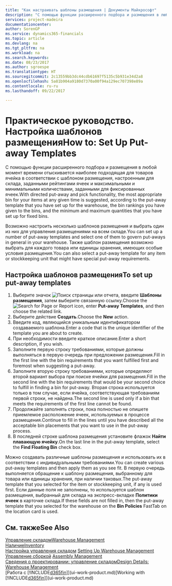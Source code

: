 ```yaml
---
title: "Как настраивать шаблоны размещения | Документы Майкрософт"
description: "С помощью функции расширенного подбора и размещения в любой момент времени отыскивается наиболее подходящая для товаров ячейка в соответствии с шаблоном размещения, настроенным для склада, заданными рейтингами ячеек и максимальными и минимальными количествами, заданными для фиксированных ячеек."
services: project-madeira
documentationcenter: 
author: SorenGP
ms.service: dynamics365-financials
ms.topic: article
ms.devlang: na
ms.tgt_pltfrm: na
ms.workload: na
ms.search.keywords: 
ms.date: 08/23/2017
ms.author: sgroespe
ms.translationtype: HT
ms.sourcegitcommit: 2c13559bb3dc44cdb61697f5135c5b931e34d2a8
ms.openlocfilehash: 5a81b904a9180d7370a00f94a129ec707398e89a
ms.contentlocale: ru-ru
ms.lasthandoff: 09/22/2017

---
```

# <a name="how-to-set-up-put-away-templates"></a><span data-ttu-id="d4189-103">Практическое руководство. Настройка шаблонов размещения</span><span class="sxs-lookup"><span data-stu-id="d4189-103">How to: Set Up Put-away Templates</span></span>
<span data-ttu-id="d4189-104">С помощью функции расширенного подбора и размещения в любой момент времени отыскивается наиболее подходящая для товаров ячейка в соответствии с шаблоном размещения, настроенным для склада, заданными рейтингами ячеек и максимальными и минимальными количествами, заданными для фиксированных ячеек.</span><span class="sxs-lookup"><span data-stu-id="d4189-104">With directed put-away and pick functionality, the most appropriate bin for your items at any given time is suggested, according to the put-away template that you have set up for the warehouse, the bin rankings you have given to the bins, and the minimum and maximum quantities that you have set up for fixed bins.</span></span>  

<span data-ttu-id="d4189-105">Возможно настроить несколько шаблонов размещения и выбрать один из них для управления размещениями на всем складе.</span><span class="sxs-lookup"><span data-stu-id="d4189-105">You can set up a number of put-away templates and select one of them to govern put-aways in general in your warehouse.</span></span> <span data-ttu-id="d4189-106">Также шаблон размещения возможно выбрать для каждого товара или единицы хранения, имеющих особые условия размещения.</span><span class="sxs-lookup"><span data-stu-id="d4189-106">You can also select a put-away template for any item or stockkeeping unit that might have special put-away requirements.</span></span>  

## <a name="to-set-up-put-away-templates"></a><span data-ttu-id="d4189-107">Настройка шаблонов размещения</span><span class="sxs-lookup"><span data-stu-id="d4189-107">To set up put-away templates</span></span>  
1.  <span data-ttu-id="d4189-108">Выберите значок ![Поиск страницы или отчета](media/ui-search/search_small.png "Значок поиска страницы или отчета"), введите **Шаблоны размещения**, затем выберите связанную ссылку.</span><span class="sxs-lookup"><span data-stu-id="d4189-108">Choose the ![Search for Page or Report](media/ui-search/search_small.png "Search for Page or Report icon") icon, enter **Put-away Templates**, and then choose the related link.</span></span>  
2.  <span data-ttu-id="d4189-109">Выберите действие **Создать**.</span><span class="sxs-lookup"><span data-stu-id="d4189-109">Choose the **New** action.</span></span>  
3.  <span data-ttu-id="d4189-110">Введите код, являющийся уникальным идентификатором создаваемого шаблона.</span><span class="sxs-lookup"><span data-stu-id="d4189-110">Enter a code that is the unique identifier of the template you are about to create.</span></span>  
4.  <span data-ttu-id="d4189-111">При необходимости введите краткое описание.</span><span class="sxs-lookup"><span data-stu-id="d4189-111">Enter a short description, if you wish.</span></span>  
5.  <span data-ttu-id="d4189-112">Заполните первую строку требованиями, которые должны выполняться в первую очередь при предложении размещения.</span><span class="sxs-lookup"><span data-stu-id="d4189-112">Fill in the first line with the bin requirements that you want fulfilled first and foremost when suggesting a put-away.</span></span>  
6.  <span data-ttu-id="d4189-113">Заполните вторую строку требованиями, которые определяют второй вариант выбора при поиске ячейки для размещения.</span><span class="sxs-lookup"><span data-stu-id="d4189-113">Fill in the second line with the bin requirements that would be your second choice to fulfill in finding a bin for put-away.</span></span> <span data-ttu-id="d4189-114">Вторая строка используется только в том случае, если ячейка, соответствующая требованиям первой строки, не найдена.</span><span class="sxs-lookup"><span data-stu-id="d4189-114">The second line is used only if a bin that meets the requirements of the first line cannot be found.</span></span>  
7.  <span data-ttu-id="d4189-115">Продолжайте заполнять строки, пока полностью не опишете приемлемое расположение ячеек, используемых в процессе размещения.</span><span class="sxs-lookup"><span data-stu-id="d4189-115">Continue to fill in the lines until you have described all the acceptable bin placements that you want to use in the put-away process.</span></span>  
8.  <span data-ttu-id="d4189-116">В последней строке шаблона размещения установите флажок **Найти плавающую ячейку**.</span><span class="sxs-lookup"><span data-stu-id="d4189-116">On the last line in the put-away template, select the **Find Floating Bin** check box.</span></span>  

<span data-ttu-id="d4189-117">Можно создавать различные шаблоны размещения и использовать их в соответствии с индивидуальными требованиями.</span><span class="sxs-lookup"><span data-stu-id="d4189-117">You can create various put-away templates and then apply them as you see fit.</span></span> <span data-ttu-id="d4189-118">В первую очередь выполняется обращение к шаблону размещения, выбранному для товара или единицы хранения, при наличии таковых.</span><span class="sxs-lookup"><span data-stu-id="d4189-118">The put-away template that you selected for the item or stockkeeping unit, if any is used first.</span></span> <span data-ttu-id="d4189-119">Если данные поля не заполнены, то используется шаблон размещения, выбранный для склада на экспресс-вкладке **Политики ячеек** в карточке склада.</span><span class="sxs-lookup"><span data-stu-id="d4189-119">If these fields are not filled in, then the put-away template that you selected for the warehouse on the **Bin Policies** FastTab on the location card is used.</span></span>  

## <a name="see-also"></a><span data-ttu-id="d4189-120">См. также</span><span class="sxs-lookup"><span data-stu-id="d4189-120">See Also</span></span>  
[<span data-ttu-id="d4189-121">Управление складом</span><span class="sxs-lookup"><span data-stu-id="d4189-121">Warehouse Management</span></span>](warehouse-manage-warehouse.md)  
[<span data-ttu-id="d4189-122">Наличие</span><span class="sxs-lookup"><span data-stu-id="d4189-122">Inventory</span></span>](inventory-manage-inventory.md)  
<span data-ttu-id="d4189-123">[Настройка управления складом](warehouse-setup-warehouse.md)   </span><span class="sxs-lookup"><span data-stu-id="d4189-123">[Setting Up Warehouse Management](warehouse-setup-warehouse.md)   </span></span>  
<span data-ttu-id="d4189-124">[Управление сборкой](assembly-assemble-items.md)  </span><span class="sxs-lookup"><span data-stu-id="d4189-124">[Assembly Management](assembly-assemble-items.md)  </span></span>  
[<span data-ttu-id="d4189-125">Сведения о проектировании: управление складом</span><span class="sxs-lookup"><span data-stu-id="d4189-125">Design Details: Warehouse Management</span></span>](design-details-warehouse-management.md)  
<span data-ttu-id="d4189-126">[Работа с [!INCLUDE[d365fin](includes/d365fin_md.md)]](ui-work-product.md)</span><span class="sxs-lookup"><span data-stu-id="d4189-126">[Working with [!INCLUDE[d365fin](includes/d365fin_md.md)]](ui-work-product.md)</span></span>

